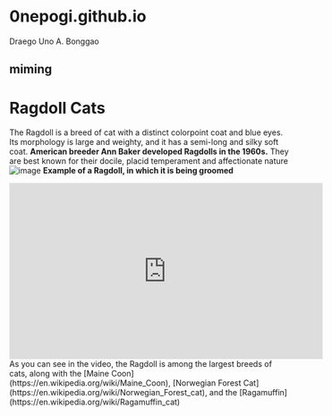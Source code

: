 # 0nepogi.github.io
Draego Uno A. Bonggao
## **miming**
# Ragdoll Cats
The Ragdoll is a breed of cat with a distinct colorpoint coat and blue eyes. Its morphology is large and weighty, and it has a semi-long and silky soft coat. **American breeder Ann Baker developed Ragdolls in the 1960s.** They are best known for their docile, placid temperament and affectionate nature
![image](https://i.natgeofe.com/n/548467d8-c5f1-4551-9f58-6817a8d2c45e/NationalGeographic_2572187_square.jpg)
**Example of a Ragdoll, in which it is being groomed**
<iframe width="560" height="315" src="https://www.youtube.com/embed/08WWBK-lvnk?si=IgIwCgT14pTVMQ70" title="YouTube video player" frameborder="0" allow="accelerometer; autoplay; clipboard-write; encrypted-media; gyroscope; picture-in-picture; web-share" allowfullscreen></iframe>
As you can see in the video, the Ragdoll is among the largest breeds of cats, along with the [Maine Coon](https://en.wikipedia.org/wiki/Maine_Coon), [Norwegian Forest Cat](https://en.wikipedia.org/wiki/Norwegian_Forest_cat), and the [Ragamuffin](https://en.wikipedia.org/wiki/Ragamuffin_cat)

